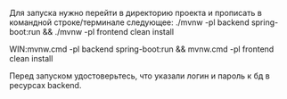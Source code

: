 Для запуска нужно перейти в директорию проекта и прописать в командной строке/терминале следующее:
./mvnw -pl backend spring-boot:run && ./mvnw -pl frontend clean install

WIN:mvnw.cmd -pl backend spring-boot:run && mvnw.cmd -pl frontend clean install


Перед запуском удостоверьтесь, что указали логин и пароль к бд в ресурсах backend.
